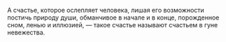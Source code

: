 А счастье, которое ослепляет человека, лишая его возможности постичь природу души, обманчивое в начале и в конце, порожденное сном, ленью и иллюзией, — такое счастье называют счастьем в гуне невежества.